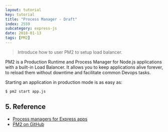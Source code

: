 ```yaml
---
layout: tutorial
key: tutorial
title: "Process Manager - Draft"
index: 2559
subcategory: express-js
date: 2018-01-13
tags: [PM2]
---
```


> Introduce how to user PM2 to setup load balancer.

PM2 is a Production Runtime and Process Manager for Node.js applications with a built-in Load Balancer. It allows you to keep applications alive forever, to reload them without downtime and facilitate common Devops tasks.

Starting an application in production mode is as easy as:

```raw
$ pm2 start app.js
```

## 5. Reference
* [Process managers for Express apps](https://expressjs.com/en/advanced/pm.html)
* [PM2 on GitHub](https://github.com/Unitech/pm2)
